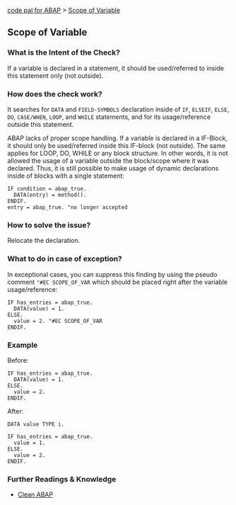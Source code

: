 [code pal for ABAP](../../README.md) > [Scope of Variable](scope-of-variable.md)

## Scope of Variable

### What is the Intent of the Check?
If a variable is declared in a statement, it should be used/referred to inside this statement only (not outside).

### How does the check work?
It searches for `DATA` and `FIELD-SYMBOLS` declaration inside of `IF`, `ELSEIF`, `ELSE`, `DO`, `CASE/WHEN`, `LOOP`, and `WHILE` statements, and for its usage/reference outside this statement.

ABAP lacks of proper scope handling. If a variable is declared in a IF-Block, it should only be used/referred inside this IF-block (not outside). The same applies for LOOP, DO, WHILE or any block structure. In other words, it is not allowed the usage of a variable outside the block/scope where it was declared. Thus, it is still possible to make usage of dynamic declarations inside of blocks with a single statement:

```abap
IF condition = abap_true.
  DATA(entry) = method().
ENDIF.
entry = abap_true. "no longer accepted
```

### How to solve the issue?
Relocate the declaration.

### What to do in case of exception?
In exceptional cases, you can suppress this finding by using the pseudo comment `"#EC SCOPE_OF_VAR` which should be placed right after the variable usage/reference:

```abap
IF has_entries = abap_true.
  DATA(value) = 1.
ELSE.
  value = 2. "#EC SCOPE_OF_VAR
ENDIF.
```

### Example

Before:
```abap
IF has_entries = abap_true.
  DATA(value) = 1.
ELSE.
  value = 2.
ENDIF.
```

After:
```abap
DATA value TYPE i.

IF has_entries = abap_true.
  value = 1.
ELSE.
  value = 2.
ENDIF.
```

### Further Readings & Knowledge
* [Clean ABAP](https://github.com/SAP/styleguides/blob/main/clean-abap/CleanABAP.md#dont-declare-inline-in-optional-branches)
